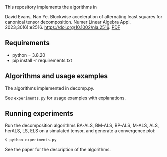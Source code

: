 This repository implements the algorithms in 

David Evans, Nan Ye. Blockwise acceleration of alternating least squares for canonical tensor decomposition. Numer Linear Algebra Appl. 2023;30(6):e2516. https://doi.org/10.1002/nla.2516. [PDF](https://onlinelibrary.wiley.com/doi/epdf/10.1002/nla.2516)

## Requirements

* python = 3.8.20
* pip install -r requirements.txt

## Algorithms and usage examples

The algorithms implemented in decomp.py.

See `experiments.py` for usage examples with explanations.

## Running experiments

Run the decomposition algorithms BA-ALS, BM-ALS, BP-ALS, M-ALS, ALS, herALS, LS, ELS on a simulated tensor, and generate a convergence plot:

```bash
$ python experiments.py 
```

See the paper for the description of the algorithms. 
